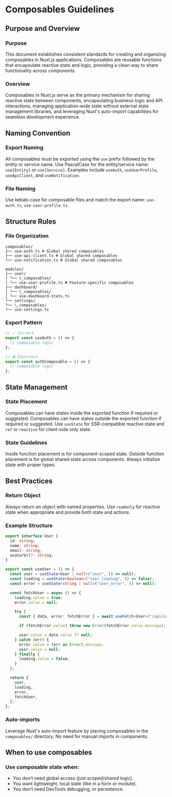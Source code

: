 # Composables Guidelines

## Purpose and Overview

### Purpose

This document establishes consistent standards for creating and organizing composables in Nuxt.js applications. Composables are reusable functions that encapsulate reactive state and logic, providing a clean way to share functionality across components.

### Overview

Composables in Nuxt.js serve as the primary mechanism for sharing reactive state between components, encapsulating business logic and API interactions, managing application-wide state without external state management libraries, and leveraging Nuxt's auto-import capabilities for seamless development experience.

## Naming Convention

### Export Naming

All composables must be exported using the `use` prefix followed by the entity or service name. Use PascalCase for the entity/service name: `use[Entity]` or `use[Service]`. Examples include `useAuth`, `useUserProfile`, `useApiClient`, and `useNotification`.

### File Naming

Use kebab-case for composable files and match the export name: `use-auth.ts`, `use-user-profile.ts`.

## Structure Rules

### File Organization

```
composables/
├── use-auth.ts # Global shared composables
├── use-api-client.ts # Global shared composables
└── use-notification.ts # Global shared composables

modules/
├── user/
│ └── \_composables/
│ └── use-user-profile.ts # Feature-specific composables
├── dashboard/
│ └── \_composables/
│ └── use-dashboard-stats.ts
└── settings/
└── \_composables/
└── use-settings.ts
```

### Export Pattern

```typescript
// ✅ Correct
export const useAuth = () => {
  // composable logic
};

// ❌ Incorrect
export const authComposable = () => {
  // composable logic
};
```

## State Management

### State Placement

Composables can have states inside the exported function if required or suggested. Composables can have states outside the exported function if required or suggested. Use `useState` for SSR-compatible reactive state and `ref` or `reactive` for client-side only state.

### State Guidelines

Inside function placement is for component-scoped state. Outside function placement is for global shared state across components. Always initialize state with proper types.

## Best Practices

### Return Object

Always return an object with named properties. Use `readonly` for reactive state when appropriate and provide both state and actions.

### Example Structure

```typescript
export interface User {
  id: string;
  name: string;
  email: string;
  avatarUrl?: string;
}

export const useUser = () => {
  const user = useState<User | null>("user", () => null);
  const loading = useState<boolean>("user_loading", () => false);
  const error = useState<string | null>("user_error", () => null);

  const fetchUser = async () => {
    loading.value = true;
    error.value = null;

    try {
      const { data, error: fetchError } = await useFetch<User>("/api/user");

      if (fetchError.value) throw new Error(fetchError.value.message);

      user.value = data.value ?? null;
    } catch (err) {
      error.value = (err as Error).message;
      user.value = null;
    } finally {
      loading.value = false;
    }
  };

  return {
    user,
    loading,
    error,
    fetchUser,
  };
};
```

### Auto-imports

Leverage Nuxt's auto-import feature by placing composables in the `composables/` directory. No need for manual imports in components.

## When to use composables

### Use composable state when:

- You don’t need global access (just scoped/shared logic).
- You want lightweight, local state (like in a form or module).
- You don’t need DevTools debugging, or persistence.
